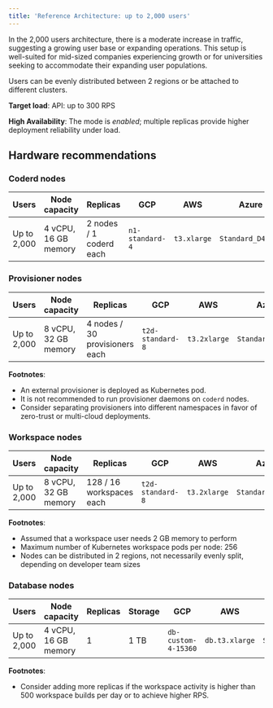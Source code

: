```yaml
---
title: 'Reference Architecture: up to 2,000 users'
---
```


In the 2,000 users architecture, there is a moderate increase in traffic,
suggesting a growing user base or expanding operations. This setup is
well-suited for mid-sized companies experiencing growth or for universities
seeking to accommodate their expanding user populations.

Users can be evenly distributed between 2 regions or be attached to different
clusters.

**Target load**: API: up to 300 RPS

**High Availability**: The mode is _enabled_; multiple replicas provide higher
deployment reliability under load.

## Hardware recommendations

### Coderd nodes

| Users       | Node capacity        | Replicas                | GCP             | AWS         | Azure             |
|-------------|----------------------|-------------------------|-----------------|-------------|-------------------|
| Up to 2,000 | 4 vCPU, 16 GB memory | 2 nodes / 1 coderd each | `n1-standard-4` | `t3.xlarge` | `Standard_D4s_v3` |

### Provisioner nodes

| Users       | Node capacity        | Replicas                       | GCP              | AWS          | Azure             |
|-------------|----------------------|--------------------------------|------------------|--------------|-------------------|
| Up to 2,000 | 8 vCPU, 32 GB memory | 4 nodes / 30 provisioners each | `t2d-standard-8` | `t3.2xlarge` | `Standard_D8s_v3` |

**Footnotes**:

- An external provisioner is deployed as Kubernetes pod.
- It is not recommended to run provisioner daemons on `coderd` nodes.
- Consider separating provisioners into different namespaces in favor of
  zero-trust or multi-cloud deployments.

### Workspace nodes

| Users       | Node capacity        | Replicas                 | GCP              | AWS          | Azure             |
|-------------|----------------------|--------------------------|------------------|--------------|-------------------|
| Up to 2,000 | 8 vCPU, 32 GB memory | 128 / 16 workspaces each | `t2d-standard-8` | `t3.2xlarge` | `Standard_D8s_v3` |

**Footnotes**:

- Assumed that a workspace user needs 2 GB memory to perform
- Maximum number of Kubernetes workspace pods per node: 256
- Nodes can be distributed in 2 regions, not necessarily evenly split, depending
  on developer team sizes

### Database nodes

| Users       | Node capacity        | Replicas | Storage | GCP                 | AWS            | Azure             |
|-------------|----------------------|----------|---------|---------------------|----------------|-------------------|
| Up to 2,000 | 4 vCPU, 16 GB memory | 1        | 1 TB    | `db-custom-4-15360` | `db.t3.xlarge` | `Standard_D4s_v3` |

**Footnotes**:

- Consider adding more replicas if the workspace activity is higher than 500
  workspace builds per day or to achieve higher RPS.
